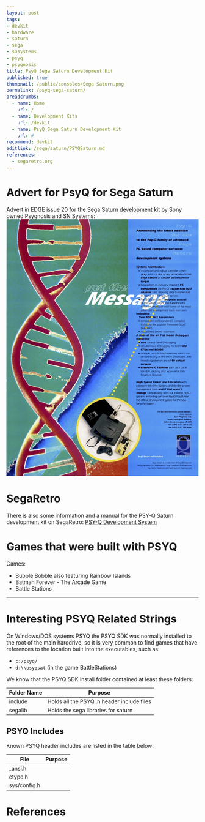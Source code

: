 ```yaml
---
layout: post
tags:
- devkit
- hardware
- saturn
- sega
- snsystems
- psyq
- psygnosis
title: PsyQ Sega Saturn Development Kit
published: true
thumbnail: /public/consoles/Sega Saturn.png
permalink: /psyq-sega-saturn/
breadcrumbs:
  - name: Home
    url: /
  - name: Development Kits
    url: /devkit
  - name: PsyQ Sega Saturn Development Kit
    url: #
recommend: devkit
editlink: /sega/saturn/PSYQSaturn.md
references:
  - segaretro.org
---
```


# Advert for PsyQ for Sega Saturn
Advert in EDGE issue 20 for the Sega Saturn development kit by Sony owned Psygnosis and SN Systems:
<img src="/public/magazine/PsyQ.Saturn.EDGE.N020.1995.05.jpg" />

# SegaRetro
There is also some information and a manual for the PSY-Q Saturn development kit on SegaRetro: [PSY-Q Development System](https://segaretro.org/PSY-Q_Development_System)

# Games that were built with PSYQ

Games:
* Bubble Bobble also featuring Rainbow Islands
* Batman Forever - The Arcade Game
* Battle Stations

---
# Interesting PSYQ Related Strings


On Windows/DOS systems PSYQ the PSYQ SDK was normally installed to the root of the main harddrive, so it is very common to find games that have references to the location built into the executables, such as:
* `c:/psyq/`
* `d:\\psyqsat` (in the game BattleStations)

We know that the PSYQ SDK install folder contained at least these folders:

Folder Name | Purpose
---|---
include | Holds all the PSYQ .h header include files
segalib | Holds the sega libraries for saturn


## PSYQ Includes
Known PSYQ header includes are listed in the table below:

File | Purpose
---|---
_ansi.h | 
ctype.h |
sys/config.h | 


# References
[^1]: [Sega Saturn PSY-Q Development Kit (PSYGNOSIS)](http://www.psygnosis.org/history/SATURNPSYQ/)
